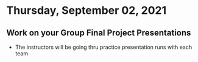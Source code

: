 # Thursday, September 02, 2021

## Work on your Group Final Project Presentations
- The instructors will be going thru practice presentation runs with each team

